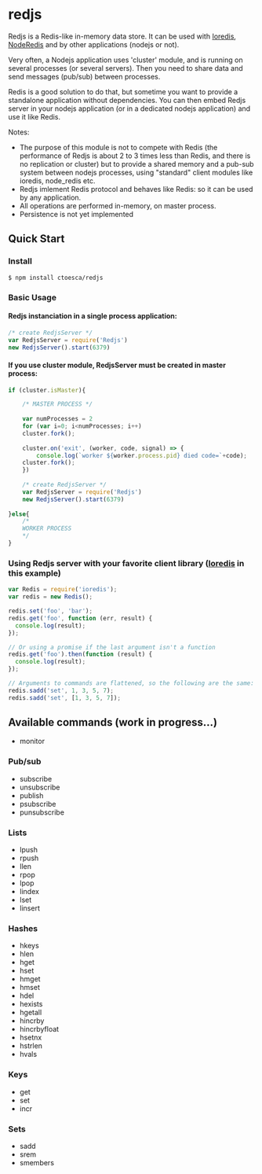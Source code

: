# redjs
Redjs is a Redis-like in-memory data store. It can be used with [Ioredis](https://github.com/luin/ioredis), [NodeRedis](https://github.com/NodeRedis/node_redis) and by other applications (nodejs or not).

Very often, a Nodejs application uses 'cluster' module, and is running on several processes (or several servers). Then you need to share data and send messages (pub/sub) between processes.

Redis is a good solution to do that, but sometime you want to provide a standalone application without dependencies. You can then embed Redjs server in your nodejs application (or in a dedicated nodejs application) and use it like Redis.

Notes: 
- The purpose of this module is not to compete with Redis (the performance of Redjs is about 2 to 3 times less than Redis, and there is no replication or cluster) but to provide a shared memory and a pub-sub system between nodejs processes, using "standard" client modules like ioredis, node_redis etc.
- Redjs imlement Redis protocol and behaves like Redis: so it can be used by any application.
- All operations are performed in-memory, on master process. 
- Persistence is not yet implemented


## Quick Start

### Install
```shell
$ npm install ctoesca/redjs
```

### Basic Usage


#### Redjs instanciation in a single process application:
```javascript
/* create RedjsServer */
var RedjsServer = require('Redjs')      
new RedjsServer().start(6379)
```


#### If you use cluster module, RedjsServer must be created in master process:

```javascript
if (cluster.isMaster){

    /* MASTER PROCESS */
    
    var numProcesses = 2
    for (var i=0; i<numProcesses; i++)
	cluster.fork();
		
    cluster.on('exit', (worker, code, signal) => {
    	console.log(`worker ${worker.process.pid} died code=`+code);
	cluster.fork();
    })
    
    /* create RedjsServer */
    var RedjsServer = require('Redjs')      
    new RedjsServer().start(6379)
    
}else{
    /* 
    WORKER PROCESS
    */				
}
```


### Using Redjs server with your favorite client library ([Ioredis](https://github.com/luin/ioredis) in this example)
  
```javascript
var Redis = require('ioredis');
var redis = new Redis();

redis.set('foo', 'bar');
redis.get('foo', function (err, result) {
  console.log(result);
});

// Or using a promise if the last argument isn't a function
redis.get('foo').then(function (result) {
  console.log(result);
});

// Arguments to commands are flattened, so the following are the same:
redis.sadd('set', 1, 3, 5, 7);
redis.sadd('set', [1, 3, 5, 7]);
```


## Available commands (work in progress...)

- monitor

### Pub/sub

- subscribe
- unsubscribe
- publish
- psubscribe
- punsubscribe

### Lists

- lpush
- rpush
- llen
- rpop
- lpop
- lindex
- lset
- linsert

### Hashes

- hkeys
- hlen
- hget
- hset
- hmget
- hmset
- hdel
- hexists
- hgetall
- hincrby
- hincrbyfloat
- hsetnx
- hstrlen
- hvals

### Keys

- get
- set
- incr

### Sets

- sadd
- srem
- smembers


